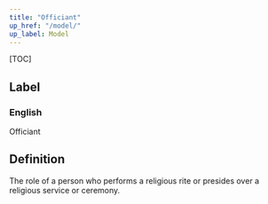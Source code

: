 ```yaml
---
title: "Officiant"
up_href: "/model/"
up_label: Model
---
```


[TOC]

## Label

### English
Officiant


## Definition
The role of a person who performs a religious rite or presides over a religious service or ceremony. 


    
